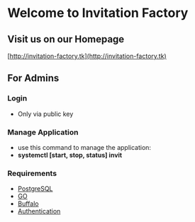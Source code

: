 # Welcome to Invitation Factory

## Visit us on our Homepage

[http://invitation-factory.tk](http://invitation-factory.tk)

## For Admins

### Login

- Only via public key

### Manage Application

- use this command to manage the application:
- **systemctl [start, stop, status] invit**

### Requirements

- [PostgreSQL](https://wiki.ubuntuusers.de/PostgreSQL/)
- [GO](https://golang.org/doc/install?download=go1.11.linux-amd64.tar.gz)
- [Buffalo](https://gobuffalo.io/en/docs/installation)
- [Authentication](https://github.com/gobuffalo/buffalo-auth)